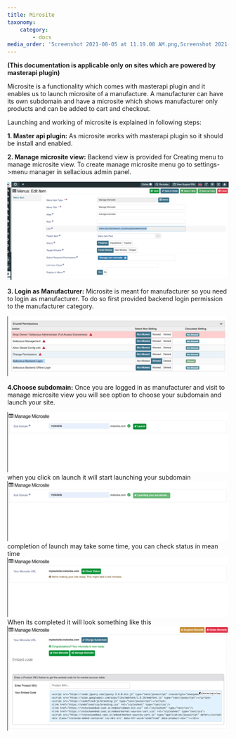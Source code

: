 ```yaml
---
title: Mirosite
taxonomy:
    category:
        - docs
media_order: 'Screenshot 2021-08-05 at 11.19.08 AM.png,Screenshot 2021-08-05 at 11.21.59 AM.png,Screenshot 2021-08-05 at 11.25.18 AM.png,Screenshot 2021-08-05 at 11.27.49 AM.png,Screenshot 2021-08-05 at 11.28.45 AM.png,Screenshot 2021-08-05 at 11.36.29 AM.png'
---
```


**(This documentation is applicable only on sites which are powered by masterapi plugin)**

Microsite is a functionality which comes with masterapi plugin and it enables us to launch microsite of a manufacture.
A manufacturer can have its own subdomain and have a microsite which shows manufacturer only products and can be added to cart and  checkout.

Launching and working of microsite is explained in following steps:

**1. Master api plugin:** As microsite works with masterapi plugin so it should be install and enabled.

**2. Manage microsite view:** Backend view is provided for Creating menu to manage microsite view. To create manage microsite menu go to settings->menu manager in sellacious admin panel.

![Screenshot%202021-08-05%20at%2011.19.08%20AM](Screenshot%202021-08-05%20at%2011.19.08%20AM.png "Screenshot%202021-08-05%20at%2011.19.08%20AM")

**3. Login as Manufacturer:** Microsite is meant for manufacturer so you need to login as manufacturer. To do so first provided backend login permission to the manufacturer category. 

![Screenshot%202021-08-05%20at%2011.21.59%20AM](Screenshot%202021-08-05%20at%2011.21.59%20AM.png "Screenshot%202021-08-05%20at%2011.21.59%20AM")

**4.Choose subdomain:** Once you are logged in as manufacturer and visit to manage microsite view you will see option to choose your subdomain and launch your site.

![Screenshot%202021-08-05%20at%2011.25.18%20AM](Screenshot%202021-08-05%20at%2011.25.18%20AM.png "Screenshot%202021-08-05%20at%2011.25.18%20AM")
when you click on launch it will start launching your subdomain
![Screenshot%202021-08-05%20at%2011.27.49%20AM](Screenshot%202021-08-05%20at%2011.27.49%20AM.png "Screenshot%202021-08-05%20at%2011.27.49%20AM")
completion of launch may take some time, you can check status in mean time
![Screenshot%202021-08-05%20at%2011.28.45%20AM](Screenshot%202021-08-05%20at%2011.28.45%20AM.png "Screenshot%202021-08-05%20at%2011.28.45%20AM")
When its completed it will look something like this
![Screenshot%202021-08-05%20at%2011.36.29%20AM](Screenshot%202021-08-05%20at%2011.36.29%20AM.png "Screenshot%202021-08-05%20at%2011.36.29%20AM")
